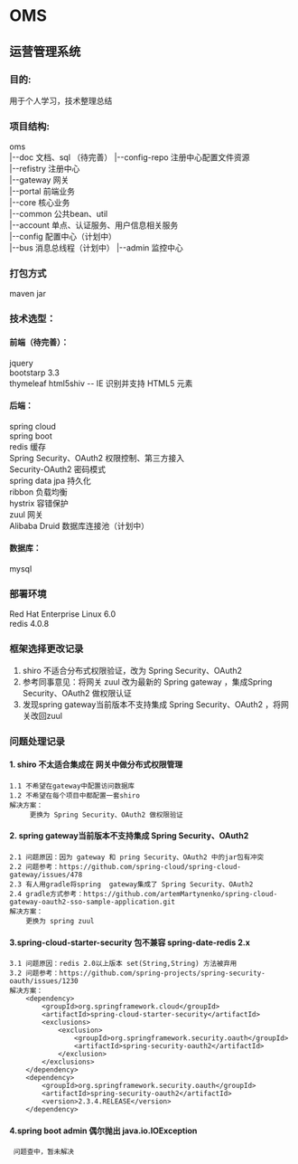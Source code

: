 # OMS
## 运营管理系统

### 目的:  
用于个人学习，技术整理总结

### 项目结构:  
oms  
|--doc 文档、sql  （待完善）
|--config-repo 注册中心配置文件资源  
|--refistry 注册中心  
|--gateway 网关  
|--portal 前端业务  
|--core 核心业务  
|--common 公共bean、util  
|--account 单点、认证服务、用户信息相关服务  
|--config 配置中心（计划中）  
|--bus 消息总线程（计划中）
|--admin 监控中心

### 打包方式
maven
jar

### 技术选型：  
#### 前端（待完善）：  
 jquery  
 bootstarp 3.3  
 thymeleaf
 html5shiv -- IE 识别并支持 HTML5 元素
 
#### 后端：  
spring cloud   
spring boot  
redis  缓存  
Spring Security、OAuth2  权限控制、第三方接入   
Security-OAuth2 密码模式  
spring data jpa 持久化  
ribbon 负载均衡  
hystrix 容错保护  
zuul 网关  
Alibaba Druid 数据库连接池（计划中）

#### 数据库：  
mysql

### 部署环境
Red Hat Enterprise Linux  6.0  
redis 4.0.8

###  框架选择更改记录
 1. shiro 不适合分布式权限验证，改为 Spring Security、OAuth2 
 2. 参考同事意见：将网关 zuul 改为最新的 Spring gateway ，集成Spring Security、OAuth2 做权限认证  
 3. 发现spring gateway当前版本不支持集成 Spring Security、OAuth2 ，将网关改回zuul  

###  问题处理记录
####  1. shiro 不太适合集成在 网关中做分布式权限管理  
    1.1 不希望在gateway中配置访问数据库
    1.2 不希望在每个项目中都配置一套shiro  
    解决方案：
         更换为 Spring Security、OAuth2 做权限验证
####  2. spring  gateway当前版本不支持集成 Spring Security、OAuth2 
    2.1 问题原因：因为 gateway 和 pring Security、OAuth2 中的jar包有冲突
    2.2 问题参考：https://github.com/spring-cloud/spring-cloud-gateway/issues/478
    2.3 有人用gradle将spring  gateway集成了 Spring Security、OAuth2 
    2.4 gradle方式参考：https://github.com/artemMartynenko/spring-cloud-gateway-oauth2-sso-sample-application.git
    解决方案： 
        更换为 spring zuul
####  3.spring-cloud-starter-security 包不兼容 spring-date-redis 2.x
    3.1 问题原因：redis 2.0以上版本 set(String,String) 方法被弃用
    3.2 问题参考：https://github.com/spring-projects/spring-security-oauth/issues/1230
    解决方案：
        <dependency>
            <groupId>org.springframework.cloud</groupId>
            <artifactId>spring-cloud-starter-security</artifactId>
            <exclusions>
                <exclusion>
                    <groupId>org.springframework.security.oauth</groupId>
                    <artifactId>spring-security-oauth2</artifactId>
                </exclusion>
            </exclusions>
        </dependency>
        <dependency>
            <groupId>org.springframework.security.oauth</groupId>
            <artifactId>spring-security-oauth2</artifactId>
            <version>2.3.4.RELEASE</version>
        </dependency>
####  4.spring boot admin 偶尔抛出  java.io.IOException
     问题查中，暂未解决